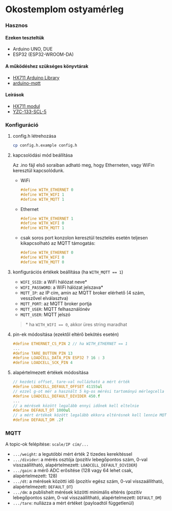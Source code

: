 # Okostemplom ostyamérleg

### Hasznos

#### Ezeken teszteltük

- Arduino UNO, DUE
- ESP32 (ESP32-WROOM-DA)

#### A működéshez szükséges könyvtárak

- [HX711 Arduino Library](https://github.com/bogde/HX711)
- [arduino-mqtt](https://github.com/256dpi/arduino-mqtt)

#### Leírások

- [HX711 modul](docs/HX711-M.pdf)
- [YZC-133-SCL-5](docs/YZC-133-SCL-5.pdf)

### Konfiguráció

1. config.h létrehozása

	```bash
	cp config.h.example config.h
	```

2. kapcsolódási mód beállítása

	Az .ino fájl első soraiban adható meg, hogy Etherneten, vagy WiFin keresztül kapcsolódunk.

	- WiFi

		```c
		#define WITH_ETHERNET 0
		#define WITH_WIFI 1
		#define WITH_MQTT 1
		```

	- Ethernet

		```c
		#define WITH_ETHERNET 1
		#define WITH_WIFI 0
		#define WITH_MQTT 1
		```
	
	- csak soros port konzolon keresztül tesztelés esetén teljesen kikapcsolható az MQTT támogatás:

		```c
		#define WITH_ETHERNET 0
		#define WITH_WIFI 0
		#define WITH_MQTT 0
		```

3. konfigurációs értékek beállítása (ha `WITH_MQTT == 1`)

	- `WIFI_SSID`: a WiFi hálózat neve*
	- `WIFI_PASSWORD`: a WiFi hálózat jelszava*
	- `MQTT_IP`: az IP cím, amin az MQTT broker elérhető (4 szám, vesszővel elválasztva)
	- `MQTT_PORT`: az MQTT broker portja
	- `MQTT_USER`: MQTT felhasználónév
	- `MQTT_USER`: MQTT jelszó

	> \* ha `WITH_WIFI == 0`, akkor üres string maradhat

4. pin-ek módosítása (ezektől eltérő bekötés esetén)

	```c
	#define ETHERNET_CS_PIN 2 // ha WITH_ETHERNET == 1
	...
	#define TARE_BUTTON_PIN 13
	#define LOADCELL_DATA_PIN ESP32 ? 16 : 3
	#define LOADCELL_SCK_PIN 4
	```

5. alapértelmezett értékek módosítása

	```c
	// kezdeti offset, tare-val nullázható a mért érték
	#define LOADCELL_DEFAULT_OFFSET 41155ul
	// ezzel g-ot mér a használt 5 kg-os mérési tartományú mérlegcella
	#define LOADCELL_DEFAULT_DIVIDER 450.f
	...
	// a mérések között legalább ennyi időnek kell eltelnie
	#define DEFAULT_DT 1000ul
	// a mért értékek között legalább ekkora eltérésnek kell lennie MQTT-n publisheléshez
	#define DEFAULT_DM .2f
	```

### MQTT

A topic-ok felépítése: `scale/IP cím/...`

- `.../weight`: a legutóbbi mért érték 2 tizedes kerekítéssel
- `.../divider`: a mérés osztója (pozitív lebegőpontos szám, 0-val visszaállítható, alapértelmezett: `LOADCELL_DEFAULT_DIVIDER`)
- `.../gain`: a mérő ADC erősítése (128 vagy 64 lehet csak, alapértelmezett: 128)
- `.../dt`: a mérések közötti idő (pozitív egész szám, 0-val visszaállítható, alapértelmezett: `DEFAULT_DT`)
- `.../dm`: a publishelt mérések közötti minimális eltérés (pozitív lebegőpontos szám, 0-val visszaállítható, alapértelmezett: `DEFAULT_DM`)
- `.../tare`: nullázza a mért értéket (payloadtól függetlenül)
